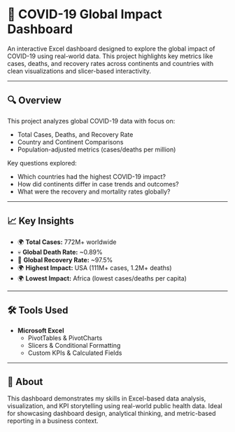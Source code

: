 # 🦠 COVID-19 Global Impact Dashboard

An interactive Excel dashboard designed to explore the global impact of COVID-19 using real-world data. This project highlights key metrics like cases, deaths, and recovery rates across continents and countries with clean visualizations and slicer-based interactivity.

---

## 🔍 Overview

This project analyzes global COVID-19 data with focus on:
- Total Cases, Deaths, and Recovery Rate
- Country and Continent Comparisons
- Population-adjusted metrics (cases/deaths per million)

Key questions explored:
- Which countries had the highest COVID-19 impact?
- How did continents differ in case trends and outcomes?
- What were the recovery and mortality rates globally?

---

## 📈 Key Insights

- 🌍 **Total Cases:** 772M+ worldwide  
- 💀 **Global Death Rate:** ~0.89%  
- 💚 **Global Recovery Rate:** ~97.5%  
- 🌍 **Highest Impact:** USA (111M+ cases, 1.2M+ deaths)  
- 🌍 **Lowest Impact:** Africa (lowest cases/deaths per capita)

---

## 🛠 Tools Used

- **Microsoft Excel**
  - PivotTables & PivotCharts
  - Slicers & Conditional Formatting
  - Custom KPIs & Calculated Fields

---

## 📌 About

This dashboard demonstrates my skills in Excel-based data analysis, visualization, and KPI storytelling using real-world public health data.
Ideal for showcasing dashboard design, analytical thinking, and metric-based reporting in a business context.

